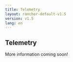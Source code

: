 ```yaml
---
title: Telemetry
layout: rancher-default-v1.5
version: v1.5
lang: en
---
```


## Telemetry

More information coming soon!
